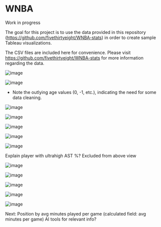 # WNBA
Work in progress

The goal for this project is to use the data provided in this repository (https://github.com/fivethirtyeight/WNBA-stats) in order to create sample Tableau visualizations.

The CSV files are included here for convenience. Please visit https://github.com/fivethirtyeight/WNBA-stats for more information regarding the data.

![image](https://github.com/d-wiltshire/WNBA/assets/100863488/4d0d4f5b-b15b-423b-95a5-6c635e45c524)

![image](https://github.com/d-wiltshire/WNBA/assets/100863488/2057c2b6-7a96-43b5-ad80-8da339d1fb77)

* Note the outlying age values (0, -1, etc.), indicating the need for some data cleaning.

![image](https://github.com/d-wiltshire/WNBA/assets/100863488/3c10f52a-e99a-48d1-9b45-f064dac9d7a9)

![image](https://github.com/d-wiltshire/WNBA/assets/100863488/20a30e97-dec7-4119-9895-0f640edab4ee)

![image](https://github.com/d-wiltshire/WNBA/assets/100863488/29a370fd-54b5-4fbf-8164-d72a6cb92f28)

![image](https://github.com/d-wiltshire/WNBA/assets/100863488/a34f4edc-40ba-4818-9007-d77b430bd0e4)

![image](https://github.com/d-wiltshire/WNBA/assets/100863488/e0e3e819-a649-4442-9e1a-1f45a01ac8af)


Explain player with ultrahigh AST %? Excluded from above view

![image](https://github.com/d-wiltshire/WNBA/assets/100863488/9390426c-b323-440d-a11b-7f0a20e889c9)

![image](https://github.com/d-wiltshire/WNBA/assets/100863488/061f3a5a-34a2-4382-8d3d-da6b74766adc)

![image](https://github.com/d-wiltshire/WNBA/assets/100863488/70330de2-3782-42e3-a909-e2b76028b03a)

![image](https://github.com/d-wiltshire/WNBA/assets/100863488/a80faa62-2523-421b-9c8d-2cf034757722)

![image](https://github.com/d-wiltshire/WNBA/assets/100863488/0631025d-037d-4b03-8e11-d21657491365)



Next: Position by avg minutes played per game (calculated field: avg minutes per game)
AI tools for relevant info?

